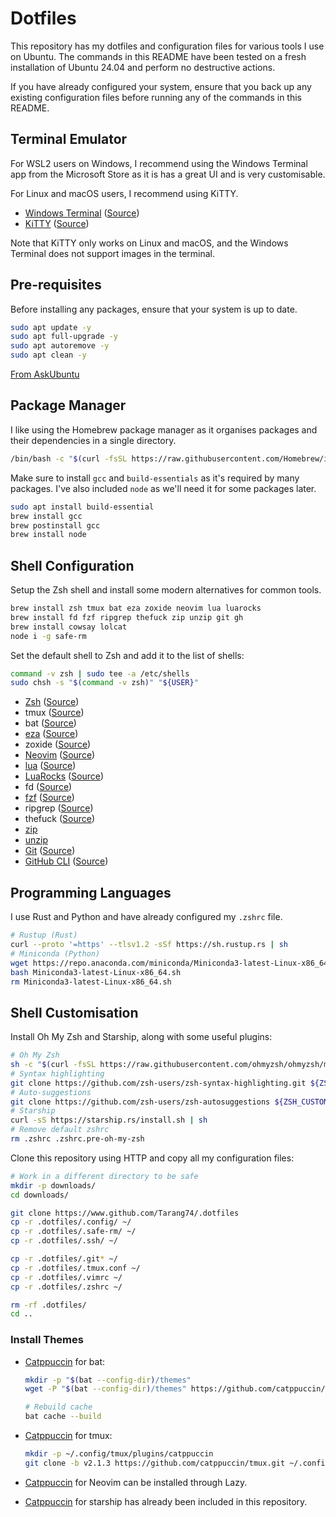 # Dotfiles

This repository has my dotfiles and configuration files for various
tools I use on Ubuntu. The commands in this README have been tested on a
fresh installation of Ubuntu 24.04 and perform no destructive actions.

If you have already configured your system, ensure that you back up any
existing configuration files before running any of the commands in this
README.

## Terminal Emulator

For WSL2 users on Windows, I recommend using the Windows Terminal app
from the Microsoft Store as it is has a great UI and is very
customisable.

For Linux and macOS users, I recommend using KiTTY.

 - [Windows Terminal](https://aka.ms/terminal) ([Source](https://github.com/microsoft/terminal))
 - [KiTTY](https://www.9bis.com/kitty) ([Source](https://github.com/cyd01/KiTTY))

Note that KiTTY only works on Linux and macOS, and the Windows Terminal
does not support images in the terminal.

## Pre-requisites

Before installing any packages, ensure that your system is up to date.

```bash
sudo apt update -y
sudo apt full-upgrade -y
sudo apt autoremove -y
sudo apt clean -y
```

[From AskUbuntu](https://askubuntu.com/a/733439/1582514)

## Package Manager

I like using the Homebrew package manager as it organises packages
and their dependencies in a single directory.

```bash
/bin/bash -c "$(curl -fsSL https://raw.githubusercontent.com/Homebrew/install/HEAD/install.sh)"
```

Make sure to install `gcc` and `build-essentials` as it's required by 
many packages. I've also included `node` as we'll need it for some 
packages later.

```bash
sudo apt install build-essential
brew install gcc
brew postinstall gcc
brew install node
```

## Shell Configuration

Setup the Zsh shell and install some modern alternatives for common tools.

```bash
brew install zsh tmux bat eza zoxide neovim lua luarocks
brew install fd fzf ripgrep thefuck zip unzip git gh
brew install cowsay lolcat
node i -g safe-rm
```

Set the default shell to Zsh and add it to the list of shells:

```bash
command -v zsh | sudo tee -a /etc/shells
sudo chsh -s "$(command -v zsh)" "${USER}"
```

 - [Zsh](https://www.zsh.org/) ([Source](https://github.com/zsh-users/zsh))
 - tmux ([Source](https://github.com/tmux/tmux))
 - bat ([Source](https://github.com/sharkdp/bat))
 - [eza](https://eza.rocks/) ([Source](https://github.com/eza-community/eza))
 - zoxide ([Source](https://github.com/ajeetdsouza/zoxide))
 - [Neovim](https://neovim.io/) ([Source](https://github.com/neovim/neovim))
 - [lua](https://www.lua.org/) ([Source](https://github.com/lua/lua))
 - [LuaRocks](https://luarocks.org/) ([Source](https://github.com/luarocks/luarocks))
 - fd ([Source](https://github.com/sharkdp/fd))
 - [fzf](https://junegunn.github.io/fzf/) ([Source](https://github.com/junegunn/fzf/))
 - ripgrep ([Source](https://github.com/BurntSushi/ripgrep))
 - thefuck ([Source](https://github.com/nvbn/thefuck))
 - [zip](https://infozip.sourceforge.net/Zip.html)
 - [unzip](https://infozip.sourceforge.net/UnZip.html)
 - [Git](https://git-scm.com/) ([Source](https://github.com/git/git))
 - [GitHub CLI](https://cli.github.com/) ([Source](https://github.com/cli/cli))

## Programming Languages

I use Rust and Python and have already configured my `.zshrc` file.

```bash
# Rustup (Rust)
curl --proto '=https' --tlsv1.2 -sSf https://sh.rustup.rs | sh
# Miniconda (Python)
wget https://repo.anaconda.com/miniconda/Miniconda3-latest-Linux-x86_64.sh
bash Miniconda3-latest-Linux-x86_64.sh
rm Miniconda3-latest-Linux-x86_64.sh
```

## Shell Customisation

Install Oh My Zsh and Starship, along with some useful plugins:

```bash
# Oh My Zsh
sh -c "$(curl -fsSL https://raw.githubusercontent.com/ohmyzsh/ohmyzsh/master/tools/install.sh)"
# Syntax highlighting
git clone https://github.com/zsh-users/zsh-syntax-highlighting.git ${ZSH_CUSTOM:-~/.oh-my-zsh/custom}/plugins/   zsh-syntax-highlighting
# Auto-suggestions
git clone https://github.com/zsh-users/zsh-autosuggestions ${ZSH_CUSTOM:-~/.oh-my-zsh/custom}/plugins/   zsh-autosuggestions
# Starship
curl -sS https://starship.rs/install.sh | sh
# Remove default zshrc
rm .zshrc .zshrc.pre-oh-my-zsh
```

Clone this repository using HTTP and copy all my configuration files:

```bash
# Work in a different directory to be safe
mkdir -p downloads/
cd downloads/

git clone https://www.github.com/Tarang74/.dotfiles
cp -r .dotfiles/.config/ ~/
cp -r .dotfiles/.safe-rm/ ~/
cp -r .dotfiles/.ssh/ ~/

cp -r .dotfiles/.git* ~/
cp -r .dotfiles/.tmux.conf ~/
cp -r .dotfiles/.vimrc ~/
cp -r .dotfiles/.zshrc ~/

rm -rf .dotfiles/
cd ..
```

### Install Themes

 - [Catppuccin](https://github.com/catppuccin/bat) for bat:
   
   ```bash
   mkdir -p "$(bat --config-dir)/themes"
   wget -P "$(bat --config-dir)/themes" https://github.com/catppuccin/bat/raw/main/themes/Catppuccin%20Mocha.tmTheme
   
   # Rebuild cache
   bat cache --build
   ```

 - [Catppuccin](https://github.com/catppuccin/tmux) for tmux:
   
   ```bash
   mkdir -p ~/.config/tmux/plugins/catppuccin
   git clone -b v2.1.3 https://github.com/catppuccin/tmux.git ~/.config/tmux/plugins/catppuccin/tmux
   ```
 
 - [Catppuccin](https://github.com/catppuccin/neovim) for Neovim can be installed through Lazy.
 - [Catppuccin](https://github.com/catppuccin/starship) for starship has already been included in this repository.
